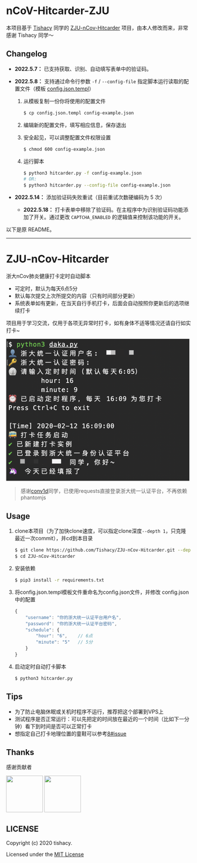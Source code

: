 # nCoV-Hitcarder-ZJU

本项目基于 [Tishacy](https://github.com/Tishacy) 同学的 [ZJU-nCov-Hitcarder](https://github.com/Asudy/ZJU-nCov-Hitcarder) 项目，由本人修改而来，非常感谢 Tishacy 同学～

## Changelog

- **2022.5.7：** 已支持获取、识别、自动填写表单中的验证码。

- **2022.5.8：** 支持通过命令行参数 `-f` / `--config-file` 指定脚本运行读取的配置文件（模板 [config.json.templ](https://github.com/Asudy/nCoV-Hitcarder-ZJU/blob/master/config.json.templ)）

    1.   从模板复制一份你将使用的配置文件

         ```bash
         $ cp config.json.templ config-example.json
         ```

    2.   编辑新的配置文件，填写相应信息，保存退出

    3.   安全起见，可以调整配置文件权限设置

         ```bash
         $ chmod 600 config-example.json
         ```
    
    4.   运行脚本
    
         ```bash
         $ python3 hitcarder.py -f config-example.json
         # OR:
         $ python3 hitcarder.py --config-file config-example.json
         ```

- **2022.5.14：** 添加验证码失败重试（目前重试次数硬编码为 5 次）

    - **2022.5.18：** 打卡表单中移除了验证码。在主程序中为识别验证码功能添加了开关。通过更改 `CAPTCHA_ENABLED` 的逻辑值来控制该功能的开关。



以下是原 README。

---

# ZJU-nCov-Hitcarder

浙大nCov肺炎健康打卡定时自动脚本

 - 可定时，默认为每天6点5分
 - 默认每次提交上次所提交的内容（只有时间部分更新）
 - 系统表单如有更新，在当天自行手机打卡，后面会自动按照你更新后的选项继续打卡

 项目用于学习交流，仅用于各项无异常时打卡，如有身体不适等情况还请自行如实打卡~

<img src="https://github.com/Asudy/nCoV-Hitcarder-ZJU/raw/master/demo.png" width="500px"/>

> 感谢[conv1d](https://github.com/conv1d)同学，已使用requests直接登录浙大统一认证平台，不再依赖phantomjs

## Usage

1. clone本项目（为了加快clone速度，可以指定clone深度`--depth 1`，只克隆最近一次commit），并cd到本目录
    ```bash
    $ git clone https://github.com/Tishacy/ZJU-nCov-Hitcarder.git --depth 1
    $ cd ZJU-nCov-Hitcarder
    ```
    
2. 安装依赖

    ```bash
    $ pip3 install -r requirements.txt
    ```

3. 将config.json.templ模板文件重命名为config.json文件，并修改 config.json中的配置
  
    ```javascript
    {
        "username": "你的浙大统一认证平台用户名",
        "password": "你的浙大统一认证平台密码",
        "schedule": {
            "hour": "6",    // 6点
            "minute": "5"   // 5分 
        }
    }
    ```

4. 启动定时自动打卡脚本

   ```bash
   $ python3 hitcarder.py
   ```


## Tips

- 为了防止电脑休眠或关机时程序不运行，推荐把这个部署到VPS上
- 测试程序是否正常运行：可以先把定的时间放在最近的一个时间（比如下一分钟）看下到时间是否可以正常打卡
- 想指定自己打卡地理位置的童鞋可以参考[8#issue](https://github.com/Tishacy/ZJU-nCov-Hitcarder/issues/8#issue-565719250)


## Thanks

感谢贡献者

<a href="https://github.com/conv1d"><img src="https://avatars2.githubusercontent.com/u/24759956" width="100px" height="100px"></a>
<a href="https://github.com/Mythologyli"><img src="https://avatars.githubusercontent.com/u/15955880" width="100px" height="100px"></a>


## LICENSE

Copyright (c) 2020 tishacy.

Licensed under the [MIT License](https://github.com/Tishacy/ZJU-nCov-Hitcarder/blob/master/LICENSE)



